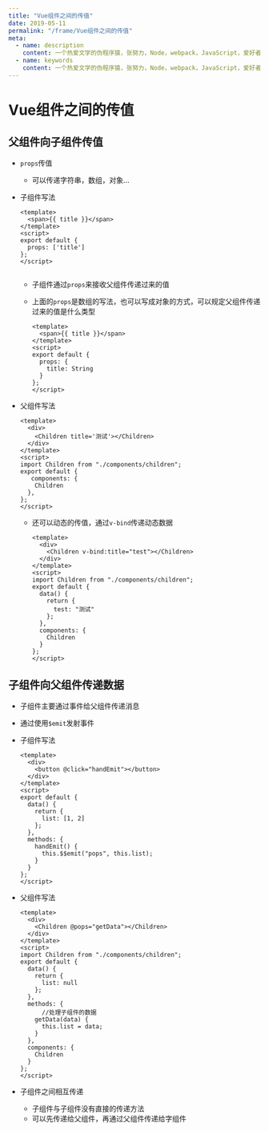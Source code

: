 ```yaml
---
title: "Vue组件之间的传值"
date: 2019-05-11
permalink: "/frame/Vue组件之间的传值"
meta:
  - name: description
    content: 一个热爱文学的伪程序猿，张努力，Node，webpack，JavaScript，爱好者，博客
  - name: keywords
    content: 一个热爱文学的伪程序猿，张努力，Node，webpack，JavaScript，爱好者，博客
---
```

# Vue组件之间的传值

## 父组件向子组件传值

- `props`传值

  - 可以传递字符串，数组，对象...

- 子组件写法

  ```vue
  <template>
    <span>{{ title }}</span>
  </template>
  <script>
  export default {
    props: ['title']
  };
  </script>
  
  
  ```

  - 子组件通过`props`来接收父组件传递过来的值

  - 上面的`props`是数组的写法，也可以写成对象的方式，可以规定父组件传递过来的值是什么类型

    ```vue
    <template>
      <span>{{ title }}</span>
    </template>
    <script>
    export default {
      props: {
        title: String
      }
    };
    </script>
    ```

    

- 父组件写法

  ```vue
  <template>
    <div>
      <Children title='测试'></Children>
    </div>
  </template>
  <script>
  import Children from "./components/children";
  export default {
     components: {
      Children
    },
  };
  </script>
  ```

  - 还可以动态的传值，通过`v-bind`传递动态数据

    ```vue
    <template>
      <div>
        <Children v-bind:title="test"></Children>
      </div>
    </template>
    <script>
    import Children from "./components/children";
    export default {
      data() {
        return {
          test: "测试"
        };
      },
      components: {
        Children
      }
    };
    </script>
    ```

    

##  子组件向父组件传递数据

- 子组件主要通过事件给父组件传递消息

- 通过使用`$emit`发射事件

- 子组件写法

  ```vue
  <template>
    <div>
      <button @click="handEmit"></button>
    </div>
  </template>
  <script>
  export default {
    data() {
      return {
        list: [1, 2]
      };
    },
    methods: {
      handEmit() {
        this.$$emit("pops", this.list);
      }
    }
  };
  </script>
  
  ```

  

- 父组件写法

  ```vue
  <template>
    <div>
      <Children @pops="getData"></Children>
    </div>
  </template>
  <script>
  import Children from "./components/children";
  export default {
    data() {
      return {
        list: null
      };
    },
    methods: {
        //处理子组件的数据
      getData(data) {
        this.list = data;
      }
    },
    components: {
      Children
    }
  };
  </script>
  ```

  

- 子组件之间相互传递
  - 子组件与子组件没有直接的传递方法
  - 可以先传递给父组件，再通过父组件传递给字组件